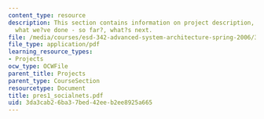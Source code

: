```yaml
---
content_type: resource
description: This section contains information on project description, the data set,
  what we?ve done - so far?, what?s next.
file: /media/courses/esd-342-advanced-system-architecture-spring-2006/3da3cab26ba37bed42eeb2ee8925a665_pres1_socialnets.pdf
file_type: application/pdf
learning_resource_types:
- Projects
ocw_type: OCWFile
parent_title: Projects
parent_type: CourseSection
resourcetype: Document
title: pres1_socialnets.pdf
uid: 3da3cab2-6ba3-7bed-42ee-b2ee8925a665
---
```

